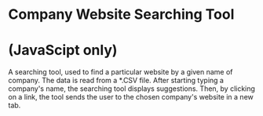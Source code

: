 # Company Website Searching Tool
# (JavaScipt only)
A searching tool, used to find a particular website by a given name of company. The data is read from a *.CSV file.
After starting typing a company's name, the searching tool displays suggestions. Then, by clicking on a link, the tool sends the user to the chosen company's website in a new tab.
